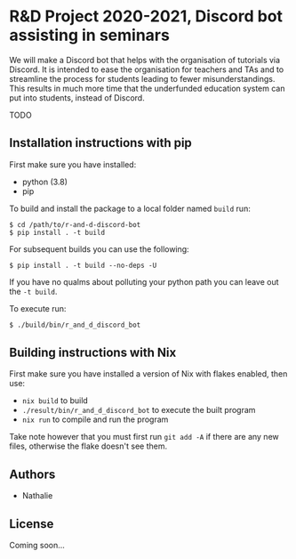 # R&D Project 2020-2021, Discord bot assisting in seminars
We will make a Discord bot that helps with the organisation of tutorials via Discord.
It is intended to ease the organisation for teachers and TAs and to streamline the process for students leading to fewer misunderstandings.
This results in much more time that the underfunded education system can put into students, instead of Discord.

TODO

## Installation instructions with pip
First make sure you have installed:
- python (3.8)
- pip

To build and install the package to a local folder named `build` run:
```
$ cd /path/to/r-and-d-discord-bot
$ pip install . -t build
```
For subsequent builds you can use the following:
```
$ pip install . -t build --no-deps -U
```
If you have no qualms about polluting your python path you can leave out the `-t build`.


To execute run:
```bash
$ ./build/bin/r_and_d_discord_bot
```

## Building instructions with Nix
First make sure you have installed a version of Nix with flakes enabled, then use:
- `nix build` to build
- `./result/bin/r_and_d_discord_bot` to execute the built program
- `nix run` to compile and run the program

Take note however that you must first run `git add -A` if there are any new files, otherwise the flake doesn't see them.

## Authors
- Nathalie

## License
Coming soon...
